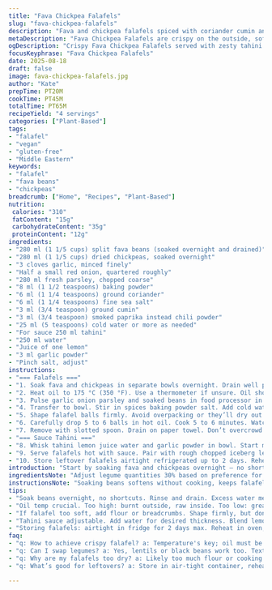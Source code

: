 ```yaml
---
title: "Fava Chickpea Falafels"
slug: "fava-chickpea-falafels"
description: "Fava and chickpea falafels spiced with coriander cumin and chili powder. Soaked overnight for texture not mushy. Fried till golden crisp outside tender inside. Served with creamy tahini lemon garlic sauce, zingy and balanced. Parsley adds fresh herb notes. Swap chickpeas with lentils or black beans. Onion replaced with shallot works well. Technique tips for shaping frying and soaking included. Timing based on color and texture cues not clocks. Practical advice for oil temperature and adjustments for humidity. Sauce easily thinned or thickened to taste. Simple salad pairing boosts crunch and acidity. Gluten free vegan nut free. A reliable falafel route with twists and kitchen hacks."
metaDescription: "Fava Chickpea Falafels are crispy on the outside, soft inside, served with tahini lemon sauce. A vibrant Middle Eastern dish for all times."
ogDescription: "Crispy Fava Chickpea Falafels served with zesty tahini sauce. A flavorful vegan meal that's gluten-free and comes with kitchen tips."
focusKeyphrase: "Fava Chickpea Falafels"
date: 2025-08-18
draft: false
image: fava-chickpea-falafels.jpg
author: "Kate"
prepTime: PT20M
cookTime: PT45M
totalTime: PT65M
recipeYield: "4 servings"
categories: ["Plant-Based"]
tags:
- "falafel"
- "vegan"
- "gluten-free"
- "Middle Eastern"
keywords:
- "falafel"
- "fava beans"
- "chickpeas"
breadcrumb: ["Home", "Recipes", "Plant-Based"]
nutrition: 
 calories: "310"
 fatContent: "15g"
 carbohydrateContent: "35g"
 proteinContent: "12g"
ingredients:
- "280 ml (1 1/5 cups) split fava beans (soaked overnight and drained)"
- "280 ml (1 1/5 cups) dried chickpeas, soaked overnight"
- "3 cloves garlic, minced finely"
- "Half a small red onion, quartered roughly"
- "280 ml fresh parsley, chopped coarse"
- "8 ml (1 1/2 teaspoons) baking powder"
- "6 ml (1 1/4 teaspoons) ground coriander"
- "6 ml (1 1/4 teaspoons) fine sea salt"
- "3 ml (3/4 teaspoon) ground cumin"
- "3 ml (3/4 teaspoon) smoked paprika instead chili powder"
- "25 ml (5 teaspoons) cold water or more as needed"
- "For sauce 250 ml tahini"
- "250 ml water"
- "Juice of one lemon"
- "3 ml garlic powder"
- "Pinch salt, adjust"
instructions:
- "=== Falafels ==="
- "1. Soak fava and chickpeas in separate bowls overnight. Drain well pressing excess water out. No standing pools when processing."
- "2. Heat oil to 175 °C (350 °F). Use a thermometer if unsure. Oil should ripple slightly but no smoke."
- "3. Pulse garlic onion parsley and soaked beans in food processor in short bursts. Texture grainy but not pureed glue. Too smooth means dense falafels."
- "4. Transfer to bowl. Stir in spices baking powder salt. Add cold water a little at a time. Mixture should clump when squeezed between fingers. Hold shape but soft enough to mold into egg size balls."
- "5. Shape falafel balls firmly. Avoid overpacking or they’ll dry out inside. If too soft add few spoons of flour or breadcrumbs."
- "6. Carefully drop 5 to 6 balls in hot oil. Cook 5 to 6 minutes. Watch color shift from pale raw to deep golden. Flip mid-fry gently. Falcon skin should be crispy crackling on tap."
- "7. Remove with slotted spoon. Drain on paper towel. Don’t overcrowd fryer or temperature dips and falafels get greasy."
- "=== Sauce Tahini ==="
- "8. Whisk tahini lemon juice water and garlic powder in bowl. Start mixing slowly adding water gradually. Seek creamy but pourable consistency. Season with salt to taste."
- "9. Serve falafels hot with sauce. Pair with rough chopped iceberg lettuce radish slices parsley tomato wedges and quick pickled turnips. Sauce drizzled generously."
- "10. Store leftover falafels airtight refrigerated up to 2 days. Reheat in oven to keep crisp."
introduction: "Start by soaking fava and chickpeas overnight – no shortcuts. Dry well or falafel paste soggy, won’t crisp up right. Parsley bold earthy and fresh, keeps it vibrant. Swap chili powder for smoky paprika if you want subtle warmth not heat. Pulse veggies and beans—not too fine. Texture matters here. Oil temperature critical; too hot burns outside leaves raw middle. Baking powder lightens, helps them puff instead of dense balls. Fry small batches so oil temperature stays stable. Sauce tahini lemon garlic classic but add garlic powder dry or fresh both fine. Water controls thickness pancake batter-like is good starting point. Eat immediately best, or else reheat carefully — soft falafels lose charm fast."
ingredientsNote: "Adjust legume quantities 30% based on preference for more fava or chickpea balance. Chickpeas add nuttiness, fava adds creaminess. Garlic raw taste sharpens when fine minced so pulse chunks for texture. Onion swap red or shallot if you want sweeter finish. Parsley fresh herbs key; doesn’t need substitution but basil mint can add twist. Baking powder is must for airy texture; replace with baking soda cautiously - less needed a pinch only. Spices easily swapped; cumin coriander essential, paprika over chili for milder complexity. Water addition pivotal to bind but don’t overdo or paste too wet to fry. Oil choice versatile but peanut or sunflower neutral. Tahini sauce flexible: add lemon or garlic gradually to control pungency. Salt adjusts flavor points at end."
instructionsNote: "Soaking beans softens without cooking, keeps falafel gritty not mushy. Drain and press extra water out , else oil splatters and falafel paste too wet. Food processor technique matters: use short pulses scraping sides often so you avoid overprocessing paste into glue. Mix spices balance flavors, baking powder last helps activate rising effect. Adding water trick spot: must be enough to make paste moldable not sloppy. Shaping: firm but light squeeze holds shape while frying. Overcrowding fryer traps steam and drops temperature, falafel soggy not crisp. Cook temps and times approximate use sensory cues: golden crisp outside with audible crackle when tapped means done. Sauce timing late: whisk last minute and adjust water for pouring or dipping consistency. Serve immediately with fresh salad, sauce. Leftovers reheat best in hot oven to resist sogginess. Avoid microwave unless you want mush."
tips:
- "Soak beans overnight, no shortcuts. Rinse and drain. Excess water means soggy falafel. Use food processor for texture – pulse, don’t puree. Keep mixture grainy. No mush or glue."
- "Oil temp crucial. Too high: burnt outside, raw inside. Too low: greasy falafel. Use thermometer. Look for ripples. Add 5-6 balls to avoid drops in temperature. Fry till deep golden."
- "If falafel too soft, add flour or breadcrumbs. Shape firmly, but don’t overpack. Golden, crispy outside – that’s the cue. Turn gently mid-fry. Drain quickly on paper to avoid sogginess."
- "Tahini sauce adjustable. Add water for desired thickness. Blend lemon juice and garlic. Adjust flavor at end with salt. Can tweak pungency based on preference."
- "Storing falafels: airtight in fridge for 2 days max. Reheat in oven, not microwave. Keeps them crisp. Perfect as leftovers, but timing is key. Watch for softness."
faq:
- "q: How to achieve crispy falafel? a: Temperature's key; oil must be hot but not smoking. Shape balls right to hold texture. Cook in smaller batches."
- "q: Can I swap legumes? a: Yes, lentils or black beans work too. Texture changes slightly, but flavor remains. Experiment with ratios for your liking."
- "q: Why are my falafels too dry? a: Likely too much flour or cooking too long. Add water to mix before shaping. Shape lightly and avoid over-frying."
- "q: What’s good for leftovers? a: Store in air-tight container, reheat in oven. Not microwave unless you want them mushy. Best fresh, but salvageable."

---
```

